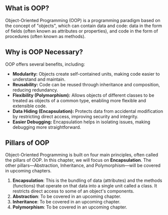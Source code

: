 ## What is OOP?

Object-Oriented Programming (OOP) is a programming paradigm based on the concept of "objects", which can contain data and code: data in the form of fields (often known as attributes or properties), and code in the form of procedures (often known as methods).

## Why is OOP Necessary?

OOP offers several benefits, including:

- **Modularity:** Objects create self-contained units, making code easier to understand and maintain.
- **Reusability:** Code can be reused through inheritance and composition, reducing redundancy.
- **Flexibility (Polymorphism):** Allows objects of different classes to be treated as objects of a common type, enabling more flexible and extensible code.
- **Data Hiding (Encapsulation):** Protects data from accidental modification by restricting direct access, improving security and integrity.
- **Easier Debugging:** Encapsulation helps in isolating issues, making debugging more straightforward.

## Pillars of OOP

Object-Oriented Programming is built on four main principles, often called the pillars of OOP. In this chapter, we will focus on **Encapsulation**. The other pillars—Abstraction, Inheritance, and Polymorphism—will be covered in upcoming chapters.

1.  **Encapsulation**: This is the bundling of data (attributes) and the methods (functions) that operate on that data into a single unit called a class. It restricts direct access to some of an object's components.
2.  **Abstraction**: To be covered in an upcoming chapter.
3.  **Inheritance**: To be covered in an upcoming chapter.
4.  **Polymorphism**: To be covered in an upcoming chapter.
